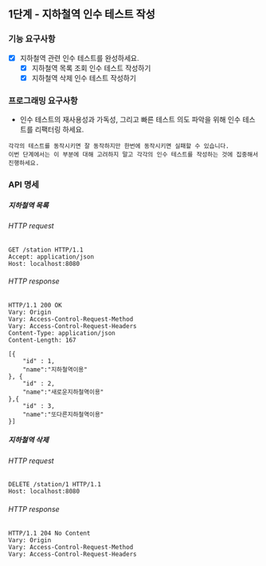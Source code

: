 ## 1단계 - 지하철역 인수 테스트 작성
### 기능 요구사항
-[x] 지하철역 관련 인수 테스트를 완성하세요.
  - [x] 지하철역 목록 조회 인수 테스트 작성하기
  - [x] 지하철역 삭제 인수 테스트 작성하기

### 프로그래밍 요구사항
- 인수 테스트의 재사용성과 가독성, 그리고 빠른 테스트 의도 파악을 위해 인수 테스트를 리팩터링 하세요.
```text
각각의 테스트를 동작시키면 잘 동작하지만 한번에 동작시키면 실패할 수 있습니다.
이번 단계에서는 이 부분에 대해 고려하지 말고 각각의 인수 테스트를 작성하는 것에 집중해서 진행하세요.
```
### API 명세
##### 지하철역 목록
###### HTTP request
```http request
GET /station HTTP/1.1
Accept: application/json
Host: localhost:8080
```
###### HTTP response
```http request
HTTP/1.1 200 OK
Vary: Origin
Vary: Access-Control-Request-Method
Vary: Access-Control-Request-Headers
Content-Type: application/json
Content-Length: 167

[{
    "id" : 1,
    "name":"지하철역이용"
}, {
    "id" : 2,
    "name":"새로운지하철역이용"
},{
    "id" : 3,
    "name":"또다른지하철역이용"
}]
```

##### 지하철역 삭제
###### HTTP request
```http request
DELETE /station/1 HTTP/1.1
Host: localhost:8080
```
###### HTTP response
```http request
HTTP/1.1 204 No Content
Vary: Origin
Vary: Access-Control-Request-Method
Vary: Access-Control-Request-Headers
```